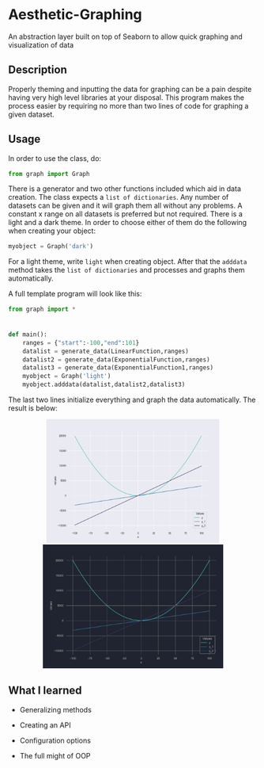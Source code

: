 # Aesthetic-Graphing
An abstraction layer built on top of Seaborn to allow quick graphing and visualization of data

## Description
Properly theming and inputting the data for graphing can be a pain despite having very high level libraries at your disposal. This program makes the process easier by requiring no more than two lines of code for graphing a given dataset. 

## Usage
In order to use the class, do:
```python
from graph import Graph
```
There is a generator and two other functions included which aid in data creation. The class expects a `list of dictionaries`. Any number of datasets can be given and it will graph them all without any problems. A constant x range on all datasets is preferred but not required. There is a light and a dark theme. In order to choose either of them do the following when creating your object:
```python
myobject = Graph('dark')
```
For a light theme, write `light` when creating object. After that the `adddata` method takes the `list of dictionaries` and processes and graphs them automatically.

A full template program will look like this:

```python
from graph import *


def main():
	ranges = {"start":-100,"end":101}
	datalist = generate_data(LinearFunction,ranges)
	datalist2 = generate_data(ExponentialFunction,ranges)
	datalist3 = generate_data(ExponentialFunction1,ranges)
 	myobject = Graph('light')
	myobject.adddata(datalist,datalist2,datalist3)

```
The last two lines initialize everything and graph the data automatically. The result is below:
<p align="center">
  <img src="https://github.com/arkilo/Aesthetic-Graphing/blob/master/assets/one.png" width="350" height="250" title="hover text">
  <img src="https://github.com/arkilo/Aesthetic-Graphing/blob/master/assets/two.png" width="365" height="250" alt="accessibility text">
</p>
 

 

## What I learned

 * Generalizing methods

 * Creating an API

 * Configuration options

 * The full might of OOP

